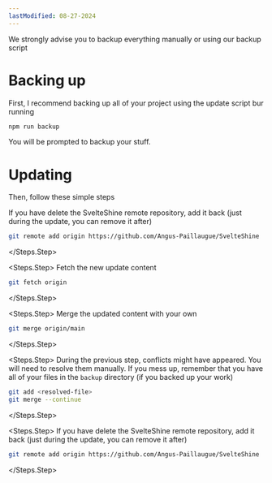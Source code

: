 ```yaml
---
lastModified: 08-27-2024
---
```


<script>
  import { Steps, Note } from "$lib/components"
</script>

<Note type="warning">
  We strongly advise you to backup everything manually or using our backup script
</Note>

# Backing up

First, I recommend backing up all of your project using the update script bur running

```bash no-line-numbers
npm run backup
```

You will be prompted to backup your stuff.


# Updating

Then, follow these simple steps

<Steps>
<Steps.Step>
If you have delete the SvelteShine remote repository, add it back (just during the update, you can remove it after)

```bash no-line-numbers
git remote add origin https://github.com/Angus-Paillaugue/SvelteShine
```
</Steps.Step>

<Steps.Step>
Fetch the new update content

```bash no-line-numbers
git fetch origin
```
</Steps.Step>

<Steps.Step>
Merge the updated content with your own

```bash no-line-numbers
git merge origin/main
```
</Steps.Step>

<Steps.Step>
During the previous step, conflicts might have appeared. You will need to resolve them manually. If you mess up, remember that you have all of your files in the `backup` directory (if you backed up your work)

```bash no-line-numbers
git add <resolved-file>
git merge --continue
```
</Steps.Step>

<Steps.Step>
If you have delete the SvelteShine remote repository, add it back (just during the update, you can remove it after)

```bash no-line-numbers
git remote add origin https://github.com/Angus-Paillaugue/SvelteShine
```
</Steps.Step>
</Steps>
